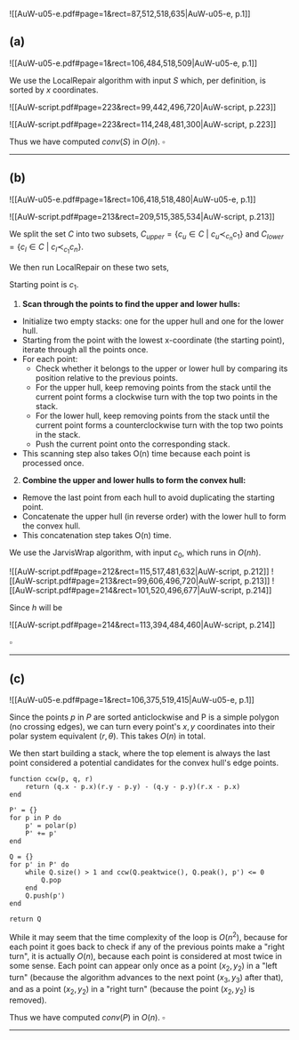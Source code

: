 ![[AuW-u05-e.pdf#page=1&rect=87,512,518,635|AuW-u05-e, p.1]]

## (a)
![[AuW-u05-e.pdf#page=1&rect=106,484,518,509|AuW-u05-e, p.1]]

We use the LocalRepair algorithm with input $S$ which, per definition, is sorted by $x$ coordinates.

![[AuW-script.pdf#page=223&rect=99,442,496,720|AuW-script, p.223]]

![[AuW-script.pdf#page=223&rect=114,248,481,300|AuW-script, p.223]]

Thus we have computed $conv(S)$ in $O(n)$.
$\square$
___


## (b)
![[AuW-u05-e.pdf#page=1&rect=106,418,518,480|AuW-u05-e, p.1]]

![[AuW-script.pdf#page=213&rect=209,515,385,534|AuW-script, p.213]]

We split the set $C$ into two subsets, $C_{upper}=\{c_{u}\in C \ | \ c_{u}\prec_{c_{n}}c_{1}\}$ and $C_{lower} =\{c_{l}\in C \ | \ c_{l}\prec_{c_{1}}c_{n}\}$.

We then run LocalRepair on these two sets, 

Starting point is $c_1$.
   
1. **Scan through the points to find the upper and lower hulls:**
- Initialize two empty stacks: one for the upper hull and one for the lower hull.
- Starting from the point with the lowest x-coordinate (the starting point), iterate through all the points once.
- For each point:
	- Check whether it belongs to the upper or lower hull by comparing its position relative to the previous points.
	- For the upper hull, keep removing points from the stack until the current point forms a clockwise turn with the top two points in the stack.
	- For the lower hull, keep removing points from the stack until the current point forms a counterclockwise turn with the top two points in the stack.
	- Push the current point onto the corresponding stack.
- This scanning step also takes O(n) time because each point is processed once.
  
2. **Combine the upper and lower hulls to form the convex hull:**
- Remove the last point from each hull to avoid duplicating the starting point.
- Concatenate the upper hull (in reverse order) with the lower hull to form the convex hull.
- This concatenation step takes O(n) time.















We use the JarvisWrap algorithm, with input $c_0$, which runs in $O(nh)$.

![[AuW-script.pdf#page=212&rect=115,517,481,632|AuW-script, p.212]]
![[AuW-script.pdf#page=213&rect=99,606,496,720|AuW-script, p.213]]
![[AuW-script.pdf#page=214&rect=101,520,496,677|AuW-script, p.214]]

Since $h$ will be

![[AuW-script.pdf#page=214&rect=113,394,484,460|AuW-script, p.214]]

$\square$
___


## (c)
![[AuW-u05-e.pdf#page=1&rect=106,375,519,415|AuW-u05-e, p.1]]

Since the points $p$ in $P$ are sorted anticlockwise and P is a simple polygon (no crossing edges), we can turn every point's $x, y$ coordinates into their polar system equivalent ($r, \theta$). This takes $O(n)$ in total. 

We then start building a stack, where the top element is always the last point considered a potential candidates for the convex hull's edge points.

```
function ccw(p, q, r)
	return (q.x - p.x)(r.y - p.y) - (q.y - p.y)(r.x - p.x)
end

P' = {}
for p in P do
	p' = polar(p)
	P' += p'
end

Q = {}
for p' in P' do
	while Q.size() > 1 and ccw(Q.peaktwice(), Q.peak(), p') <= 0
		Q.pop
	end
	Q.push(p')
end

return Q
```

While it may seem that the time complexity of the loop is $O(n^2)$, because for each point it goes back to check if any of the previous points make a "right turn", it is actually $O(n)$, because each point is considered at most twice in some sense. Each point can appear only once as a point $(x_2, y_2)$ in a "left turn" (because the algorithm advances to the next point $(x_{3},y_{3})$ after that), and as a point $(x_{2},y_{2})$ in a "right turn" (because the point $(x_{2},y_{2})$ is removed).

Thus we have computed $conv(P)$ in $O(n)$.
$\square$
___
